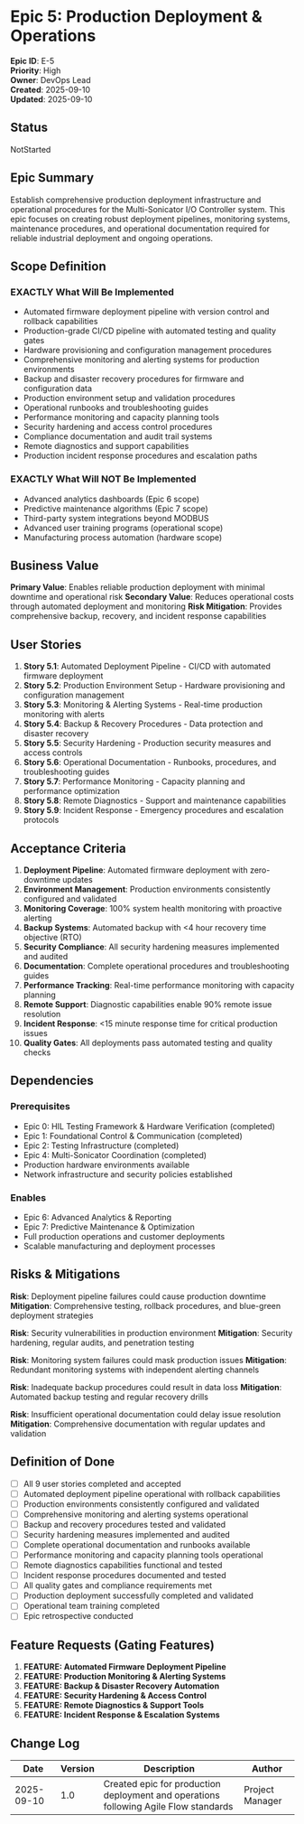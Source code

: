 # Epic 5: Production Deployment & Operations

**Epic ID**: E-5  
**Priority**: High  
**Owner**: DevOps Lead  
**Created**: 2025-09-10  
**Updated**: 2025-09-10  

## Status

NotStarted

## Epic Summary

Establish comprehensive production deployment infrastructure and operational procedures for the Multi-Sonicator I/O Controller system. This epic focuses on creating robust deployment pipelines, monitoring systems, maintenance procedures, and operational documentation required for reliable industrial deployment and ongoing operations.

## Scope Definition

### EXACTLY What Will Be Implemented

- Automated firmware deployment pipeline with version control and rollback capabilities
- Production-grade CI/CD pipeline with automated testing and quality gates
- Hardware provisioning and configuration management procedures
- Comprehensive monitoring and alerting systems for production environments
- Backup and disaster recovery procedures for firmware and configuration data
- Production environment setup and validation procedures
- Operational runbooks and troubleshooting guides
- Performance monitoring and capacity planning tools
- Security hardening and access control procedures
- Compliance documentation and audit trail systems
- Remote diagnostics and support capabilities
- Production incident response procedures and escalation paths

### EXACTLY What Will NOT Be Implemented

- Advanced analytics dashboards (Epic 6 scope)
- Predictive maintenance algorithms (Epic 7 scope)
- Third-party system integrations beyond MODBUS
- Advanced user training programs (operational scope)
- Manufacturing process automation (hardware scope)

## Business Value

**Primary Value**: Enables reliable production deployment with minimal downtime and operational risk
**Secondary Value**: Reduces operational costs through automated deployment and monitoring
**Risk Mitigation**: Provides comprehensive backup, recovery, and incident response capabilities

## User Stories

1. **Story 5.1**: Automated Deployment Pipeline - CI/CD with automated firmware deployment
2. **Story 5.2**: Production Environment Setup - Hardware provisioning and configuration management
3. **Story 5.3**: Monitoring & Alerting Systems - Real-time production monitoring with alerts
4. **Story 5.4**: Backup & Recovery Procedures - Data protection and disaster recovery
5. **Story 5.5**: Security Hardening - Production security measures and access controls
6. **Story 5.6**: Operational Documentation - Runbooks, procedures, and troubleshooting guides
7. **Story 5.7**: Performance Monitoring - Capacity planning and performance optimization
8. **Story 5.8**: Remote Diagnostics - Support and maintenance capabilities
9. **Story 5.9**: Incident Response - Emergency procedures and escalation protocols

## Acceptance Criteria

1. **Deployment Pipeline**: Automated firmware deployment with zero-downtime updates
2. **Environment Management**: Production environments consistently configured and validated
3. **Monitoring Coverage**: 100% system health monitoring with proactive alerting
4. **Backup Systems**: Automated backup with <4 hour recovery time objective (RTO)
5. **Security Compliance**: All security hardening measures implemented and audited
6. **Documentation**: Complete operational procedures and troubleshooting guides
7. **Performance Tracking**: Real-time performance monitoring with capacity planning
8. **Remote Support**: Diagnostic capabilities enable 90% remote issue resolution
9. **Incident Response**: <15 minute response time for critical production issues
10. **Quality Gates**: All deployments pass automated testing and quality checks

## Dependencies

### Prerequisites
- Epic 0: HIL Testing Framework & Hardware Verification (completed)
- Epic 1: Foundational Control & Communication (completed)
- Epic 2: Testing Infrastructure (completed)
- Epic 4: Multi-Sonicator Coordination (completed)
- Production hardware environments available
- Network infrastructure and security policies established

### Enables
- Epic 6: Advanced Analytics & Reporting
- Epic 7: Predictive Maintenance & Optimization
- Full production operations and customer deployments
- Scalable manufacturing and deployment processes

## Risks & Mitigations

**Risk**: Deployment pipeline failures could cause production downtime
**Mitigation**: Comprehensive testing, rollback procedures, and blue-green deployment strategies

**Risk**: Security vulnerabilities in production environment
**Mitigation**: Security hardening, regular audits, and penetration testing

**Risk**: Monitoring system failures could mask production issues
**Mitigation**: Redundant monitoring systems with independent alerting channels

**Risk**: Inadequate backup procedures could result in data loss
**Mitigation**: Automated backup testing and regular recovery drills

**Risk**: Insufficient operational documentation could delay issue resolution
**Mitigation**: Comprehensive documentation with regular updates and validation

## Definition of Done

- [ ] All 9 user stories completed and accepted
- [ ] Automated deployment pipeline operational with rollback capabilities
- [ ] Production environments consistently configured and validated
- [ ] Comprehensive monitoring and alerting systems operational
- [ ] Backup and recovery procedures tested and validated
- [ ] Security hardening measures implemented and audited
- [ ] Complete operational documentation and runbooks available
- [ ] Performance monitoring and capacity planning tools operational
- [ ] Remote diagnostics capabilities functional and tested
- [ ] Incident response procedures documented and tested
- [ ] All quality gates and compliance requirements met
- [ ] Production deployment successfully completed and validated
- [ ] Operational team training completed
- [ ] Epic retrospective conducted

## Feature Requests (Gating Features)

1. **FEATURE: Automated Firmware Deployment Pipeline**
2. **FEATURE: Production Monitoring & Alerting Systems**
3. **FEATURE: Backup & Disaster Recovery Automation**
4. **FEATURE: Security Hardening & Access Control**
5. **FEATURE: Remote Diagnostics & Support Tools**
6. **FEATURE: Incident Response & Escalation Systems**

## Change Log

| Date | Version | Description | Author |
|------|---------|-------------|--------|
| 2025-09-10 | 1.0 | Created epic for production deployment and operations following Agile Flow standards | Project Manager |
